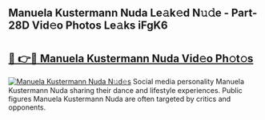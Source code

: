 ## Manuela Kustermann Nuda Le𝚊k𝚎d N𝚞𝚍e - Part-28D Vid𝚎o Photos Le𝚊ks iFgK6

# <h2><a href="http://fbf2ly.evod.top/?m=Manuela+Kustermann+Nuda">🔗 👉🔴 Manuela Kustermann Nuda Vid𝚎o Ph𝚘t𝚘s</a></h2>

[![Manuela Kustermann Nuda N𝚞d𝚎s](https://i.imgur.com/8V9OHl7.gif)](http://fbf2ly.evod.top/?m=Manuela+Kustermann+Nuda)
Social media personality Manuela Kustermann Nuda sharing their dance and lifestyle experiences. Public figures Manuela Kustermann Nuda are often targeted by critics and opponents. 
